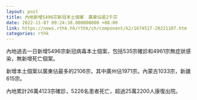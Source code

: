 ```yaml
---
layout: post
title: 內地新增5496宗新冠本土個案　廣東佔逾2千宗
date: 2022-11-07 09:24:38.000000000 +08:00
link: https://news.rthk.hk/rthk/ch/component/k2/1674517-20221107.htm
categories: rthk
---
```


內地過去一日新增5496宗新冠病毒本土個案，包括535宗確診和4961宗無症狀感染，無新增死亡個案。

新增本土個案以廣東佔最多的2106宗，其中廣州佔1971宗。內蒙古1033宗，新疆615宗。

內地累計26萬4123宗確診，5226名患者死亡，超過25萬2200人康復出院。
